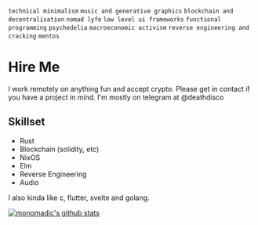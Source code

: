 `technical minimalism` `music and generative graphics` `blockchain and decentralisation` `nomad lyfe` `low level ui frameworks` `functional programming` `psychedelia` `macroeconomic activism` `reverse engineering and cracking` `mentos`

# Hire Me
I work remotely on anything fun and accept crypto. Please get in contact if you have a project in mind. I'm mostly on telegram at @deathdisco

## Skillset
- Rust
- Blockchain (solidity, etc)
- NixOS
- Elm
- Reverse Engineering
- Audio

I also kinda like c, flutter, svelte and golang.

[![monomadic's github stats](https://github-readme-stats.vercel.app/api?username=monomadic&theme=graywhite)](https://github.com/anuraghazra/github-readme-stats)

